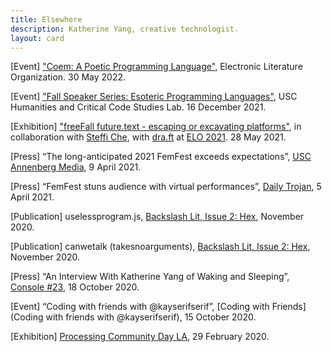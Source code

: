 ```yaml
---
title: Elsewhere
description: Katherine Yang, creative technologist.
layout: card
---
```


[Event] ["Coem: A Poetic Programming Language"](https://www.elo2022.com/), Electronic Literature Organization. 30 May 2022.

[Event] ["Fall Speaker Series: Esoteric Programming Languages"](https://01780572652976273811.googlegroups.com/attach/882a8e313d283/Esolangtalk.jpeg?part=0.1&view=1&vt=ANaJVrE4Naiz9fUFEsFiQAk3IQtLVFoPP5gSOy8fvP_NFQPOjJ0LnJErsTYQo-zqpcm5WOEUR1MankFwh3ZkCzk-amn0cww-_t-9JdnfjekhpJrHwpCsjkE), USC Humanities and Critical Code Studies Lab. 16 December 2021.

[Exhibition] ["freeFall future.text - escaping or excavating platforms"](https://hasgeek.com/ajaibghar/freefall-future-text/), in collaboration with [Steffi Che](https://steffiche.com), with [dra.ft](https://dra-ft.site/) at [ELO 2021](https://eliterature.org/elo2021/). 28 May 2021.

[Press] “The long-anticipated 2021 FemFest exceeds expectations”, [USC Annenberg Media](https://www.uscannenbergmedia.com/2021/04/09/the-long-anticipated-2021-femfest-exceeds-expectations/), 9 April 2021.

[Press] “FemFest stuns audience with virtual performances”, [Daily Trojan](https://dailytrojan.com/2021/04/05/femfest-stuns-audience-with-virtual-performances/), 5 April 2021.

[Publication] uselessprogram.js, [Backslash Lit, Issue 2: Hex](https://backslashlit.com/issues/2/katherine-yang-uselessprogram), November 2020.

[Publication] canwetalk (takesnoarguments), [Backslash Lit, Issue 2: Hex](https://backslashlit.com/issues/2/katherine-yang-canwetalk), November 2020.

[Press] “An Interview With Katherine Yang of Waking and Sleeping”, [Console #23](https://console.substack.com/p/console-23), 18 October 2020.

[Event] “Coding with friends with @kayserifserif”, [Coding with Friends](Coding with friends with @kayserifserif), 15 October 2020.

[Exhibition] [Processing Community Day LA](https://www.instagram.com/p/B9H7Iodhygz/), 29 February 2020.
